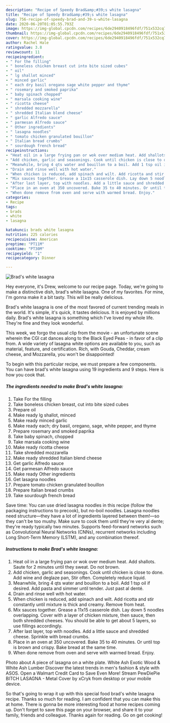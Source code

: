 ```yaml
---
description: "Recipe of Speedy Brad&amp;#39;s white lasagna"
title: "Recipe of Speedy Brad&amp;#39;s white lasagna"
slug: 756-recipe-of-speedy-brad-and-39-s-white-lasagna
date: 2020-06-20T01:05:55.793Z
image: https://img-global.cpcdn.com/recipes/6de2940918496fdf/751x532cq70/brads-white-lasagna-recipe-main-photo.jpg
thumbnail: https://img-global.cpcdn.com/recipes/6de2940918496fdf/751x532cq70/brads-white-lasagna-recipe-main-photo.jpg
cover: https://img-global.cpcdn.com/recipes/6de2940918496fdf/751x532cq70/brads-white-lasagna-recipe-main-photo.jpg
author: Rachel Hale
ratingvalue: 3.8
reviewcount: 11
recipeingredient:
- " For the filling"
- " boneless chicken breast cut into bite sized cubes"
- " oil"
- " lg shallot minced"
- " minced garlic"
- " each dry basil oregano sage white pepper and thyme"
- " rosemary and smoked paprika"
- " baby spinach chopped"
- " marsala cooking wine"
- " ricotta cheese"
- " shredded mozzarella"
- " shredded Italian blend cheese"
- " garlic Alfredo sauce"
- " parmesan Alfredo sauce"
- " Other ingredients"
- " lasagna noodles"
- " tomato chicken granulated bouillon"
- " Italian bread crumbs"
- " sourdough french bread"
recipeinstructions:
- "Heat oil in a large frying pan or wok over medium heat. Add shallots. Saute for 2 minutes until they sweat. Do not brown."
- "Add chicken, garlic and seasonings. Cook until chicken is close to done. Add wine and deglaze pan, Stir often. Completely reduce liquid."
- "Meanwhile, bring 4 qts water and bouillon to a boil. Add 1 tsp oil if desired. Add pasta and simmer until tender. Just past al denté."
- "Drain and rinse well with hot water."
- "When chicken is reduced, add spinach and wilt. Add ricotta and stir constantly until mixture is thick and creamy. Remove from heat."
- "Mix sauces together. Grease a 11x15 casserole dish. Lay down 5 noodles overlapping. Cover with a layer of chicken mixture, then sauce, then both shredded cheeses. You should be able to get about 5 layers, so use fillings accordingly."
- "After last layer, top with noodles. Add a little sauce and shredded cheese. Sprinkle with bread crumbs."
- "Place in an oven at 350 uncovered. Bake 35 to 40 minutes. Or until top is brown and crispy. Bake bread at the same time."
- "When done remove from oven and serve with warmed bread. Enjoy."
categories:
- Recipe
tags:
- brads
- white
- lasagna

katakunci: brads white lasagna 
nutrition: 225 calories
recipecuisine: American
preptime: "PT11M"
cooktime: "PT30M"
recipeyield: "1"
recipecategory: Dinner

---
```



![Brad&#39;s white lasagna](https://img-global.cpcdn.com/recipes/6de2940918496fdf/751x532cq70/brads-white-lasagna-recipe-main-photo.jpg)

Hey everyone, it's Drew, welcome to our recipe page. Today, we're going to make a distinctive dish, brad&#39;s white lasagna. One of my favorites. For mine, I'm gonna make it a bit tasty. This will be really delicious.

Brad&#39;s white lasagna is one of the most favored of current trending meals in the world. It's simple, it's quick, it tastes delicious. It is enjoyed by millions daily. Brad&#39;s white lasagna is something which I've loved my whole life. They're fine and they look wonderful.

This week, we forgo the usual clip from the movie - an unfortunate scene wherein the CGI cat dances along to the Black Eyed Peas - in favor of a clip from. A wide variety of lasagna white options are available to you, such as material, feature, and certification. Rich, with Gouda, Cheddar, cream cheese, and Mozzarella, you won&#39;t be disappointed!


To begin with this particular recipe, we must prepare a few components. You can have brad&#39;s white lasagna using 19 ingredients and 9 steps. Here is how you cook that.

<!--inarticleads1-->

##### The ingredients needed to make Brad&#39;s white lasagna:

1. Take  For the filling
1. Take  boneless chicken breast, cut into bite sized cubes
1. Prepare  oil
1. Make ready  lg shallot, minced
1. Make ready  minced garlic
1. Make ready  each; dry basil, oregano, sage, white pepper, and thyme
1. Prepare  rosemary and smoked paprika
1. Take  baby spinach, chopped
1. Take  marsala cooking wine
1. Make ready  ricotta cheese
1. Take  shredded mozzarella
1. Make ready  shredded Italian blend cheese
1. Get  garlic Alfredo sauce
1. Get  parmesan Alfredo sauce
1. Make ready  Other ingredients
1. Get  lasagna noodles
1. Prepare  tomato chicken granulated bouillon
1. Prepare  Italian bread crumbs
1. Take  sourdough french bread


Save time: You can use dried lasagna noodles in this recipe (follow the packaging instructions to precook), but no-boil noodles. Lasagna noodles need structure—they have a lot of ingredients layered between them!—so they can&#39;t be too mushy. Make sure to cook them until they&#39;re very al dente; they&#39;re ready typically two minutes. Supports feed-forward networks such as Convolutional Neural Networks (CNNs), recurrent networks including Long Short-Term Memory (LSTM), and any combination thereof. 

<!--inarticleads2-->

##### Instructions to make Brad&#39;s white lasagna:

1. Heat oil in a large frying pan or wok over medium heat. Add shallots. Saute for 2 minutes until they sweat. Do not brown.
1. Add chicken, garlic and seasonings. Cook until chicken is close to done. Add wine and deglaze pan, Stir often. Completely reduce liquid.
1. Meanwhile, bring 4 qts water and bouillon to a boil. Add 1 tsp oil if desired. Add pasta and simmer until tender. Just past al denté.
1. Drain and rinse well with hot water.
1. When chicken is reduced, add spinach and wilt. Add ricotta and stir constantly until mixture is thick and creamy. Remove from heat.
1. Mix sauces together. Grease a 11x15 casserole dish. Lay down 5 noodles overlapping. Cover with a layer of chicken mixture, then sauce, then both shredded cheeses. You should be able to get about 5 layers, so use fillings accordingly.
1. After last layer, top with noodles. Add a little sauce and shredded cheese. Sprinkle with bread crumbs.
1. Place in an oven at 350 uncovered. Bake 35 to 40 minutes. Or until top is brown and crispy. Bake bread at the same time.
1. When done remove from oven and serve with warmed bread. Enjoy.


Photo about A piece of lasagna on a white plate. White Ash Exotic Wood &amp; White Ash Lumber Discover the latest trends in men&#39;s fashion &amp; style with ASOS. Open a Walmart Credit Card to Save Even More! Stream PewDiePie BITCH LASAGNA - Metal Cover by xCryk from desktop or your mobile device. 

So that's going to wrap it up with this special food brad&#39;s white lasagna recipe. Thanks so much for reading. I am confident that you can make this at home. There is gonna be more interesting food at home recipes coming up. Don't forget to save this page on your browser, and share it to your family, friends and colleague. Thanks again for reading. Go on get cooking!
